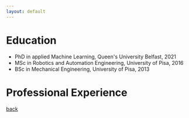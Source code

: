 ```yaml
---
layout: default
---
```


# Education
* PhD in applied Machine Learning, Queen's University Belfast, 2021
* MSc in Robotics and Automation Engineering, University of Pisa, 2016
* BSc in Mechanical Engineering, University of Pisa, 2013

# Professional Experience


[back](./)

